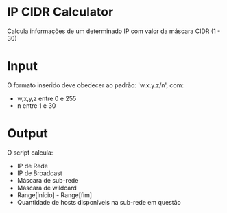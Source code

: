 # IP CIDR Calculator

Calcula informações de um determinado IP com valor da máscara CIDR (1 - 30)

# Input

O formato inserido deve obedecer ao padrão: 'w.x.y.z/n', com:
- w,x,y,z entre 0 e 255
- n entre 1 e 30

# Output

O script calcula:
- IP de Rede
- IP de Broadcast
- Máscara de sub-rede
- Máscara de wildcard
- Range[início] - Range[fim]
- Quantidade de hosts disponíveis na sub-rede em questão 

